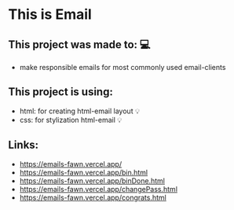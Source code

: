 # This is Email

## This project was made to: 💻
- make responsible emails for most commonly used email-clients

## This project is using:
- html: for creating html-email layout 💡
- css: for stylization html-email 💡

## Links:
- https://emails-fawn.vercel.app/
- https://emails-fawn.vercel.app/bin.html
- https://emails-fawn.vercel.app/binDone.html
- https://emails-fawn.vercel.app/changePass.html
- https://emails-fawn.vercel.app/congrats.html
